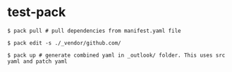 # test-pack

`
$ pack pull # pull dependencies from manifest.yaml file
`

`
$ pack edit -s ./_vendor/github.com/ 
`


`
$ pack up # generate combined yaml in _outlook/ folder. This uses src yaml and patch yaml 
`
